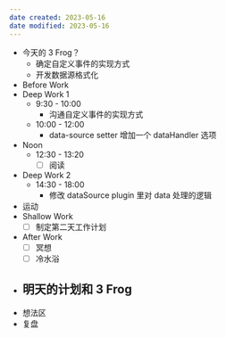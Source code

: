 ```yaml
---
date created: 2023-05-16 
date modified: 2023-05-16
---
```

- 今天的 3 Frog？
	- 确定自定义事件的实现方式
	- 开发数据源格式化
- Before Work
- Deep Work 1
	- 9:30 - 10:00
		- 沟通自定义事件的实现方式
	- 10:00 - 12:00
		- data-source setter 增加一个 dataHandler 选项
- Noon
	- 12:30 - 13:20
		- [ ] 阅读
- Deep Work 2
	- 14:30 - 18:00
		- 修改 dataSource plugin 里对 data 处理的逻辑
- 运动
- Shallow Work
	- [ ] 制定第二天工作计划
- After Work
	- [ ] 冥想
	- [ ] 冷水浴
- 明天的计划和 3 Frog
	- 
- 想法区
- 复盘
